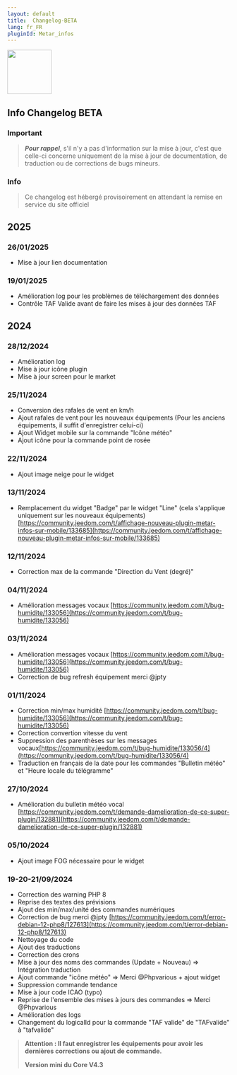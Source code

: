 ```yaml
---
layout: default
title:  Changelog-BETA
lang: fr_FR
pluginId: Metar_infos
---
```


<img src="{{site.baseurl}}/plugin-metar_infos/{{site.img}}/metar_infos_icon.png" class="pluginLogo" width="100" />

## Info Changelog BETA

### Important

> **_Pour rappel_**, s'il n'y a pas d'information sur la mise à jour, c'est que celle-ci concerne uniquement de la mise à jour de documentation, de traduction ou de corrections de bugs mineurs.

### Info

> Ce changelog est hébergé provisoirement en attendant la remise en service du site officiel

## 2025

### 26/01/2025

- Mise à jour lien documentation

### 19/01/2025

- Amélioration log pour les problèmes de téléchargement des données
- Contrôle TAF Valide avant de faire les mises à jour des données TAF

## 2024

### 28/12/2024

- Amélioration log
- Mise à jour icône plugin
- Mise à jour screen pour le market

### 25/11/2024

- Conversion des rafales de vent en km/h
- Ajout rafales de vent pour les nouveaux équipements (Pour les anciens équipements, il suffit d'enregistrer celui-ci)
- Ajout Widget mobile sur la commande "Icône météo"
- Ajout icône pour la commande point de rosée

### 22/11/2024

- Ajout image neige pour le widget

### 13/11/2024

- Remplacement du widget "Badge" par le widget "Line" (cela s'applique uniquement sur les nouveaux équipements) [https://community.jeedom.com/t/affichage-nouveau-plugin-metar-infos-sur-mobile/133685](https://community.jeedom.com/t/affichage-nouveau-plugin-metar-infos-sur-mobile/133685)

### 12/11/2024

- Correction max de la commande "Direction du Vent (degré)"

### 04/11/2024

- Amélioration messages vocaux [https://community.jeedom.com/t/bug-humidite/133056](https://community.jeedom.com/t/bug-humidite/133056)

### 03/11/2024

- Amélioration messages vocaux [https://community.jeedom.com/t/bug-humidite/133056](https://community.jeedom.com/t/bug-humidite/133056)
- Correction de bug refresh équipement merci @jpty

### 01/11/2024

- Correction min/max humidité [https://community.jeedom.com/t/bug-humidite/133056](https://community.jeedom.com/t/bug-humidite/133056)
- Correction convertion vitesse du vent
- Suppression des parenthèses sur les messages vocaux[https://community.jeedom.com/t/bug-humidite/133056/4](https://community.jeedom.com/t/bug-humidite/133056/4)
- Traduction en français de la date pour les commandes "Bulletin météo" et "Heure locale du télégramme"


### 27/10/2024

- Amélioration du bulletin météo vocal [https://community.jeedom.com/t/demande-damelioration-de-ce-super-plugin/132881](https://community.jeedom.com/t/demande-damelioration-de-ce-super-plugin/132881)

### 05/10/2024

- Ajout image FOG nécessaire pour le widget


### 19-20-21/09/2024

- Correction des warning PHP 8
- Reprise des textes des prévisions
- Ajout des min/max/unité des commandes numériques
- Correction de bug merci @jpty [https://community.jeedom.com/t/error-debian-12-php8/127613](https://community.jeedom.com/t/error-debian-12-php8/127613)
- Nettoyage du code
- Ajout des traductions
- Correction des crons
- Mise à jour des noms des commandes (Update + Nouveau) => Intégration traduction
- Ajout commande "icône météo" => Merci @Phpvarious + ajout widget
- Suppression commande tendance
- Mise à jour code ICAO (typo)
- Reprise de l'ensemble des mises à jours des commandes => Merci @Phpvarious
- Amélioration des logs
- Changement du logicalId pour la commande "TAF valide" de "TAFvalide" à "tafvalide"

> **Attention : Il faut enregistrer les équipements pour avoir les dernières corrections ou ajout de commande.**
>
> **Version mini du Core V4.3**
